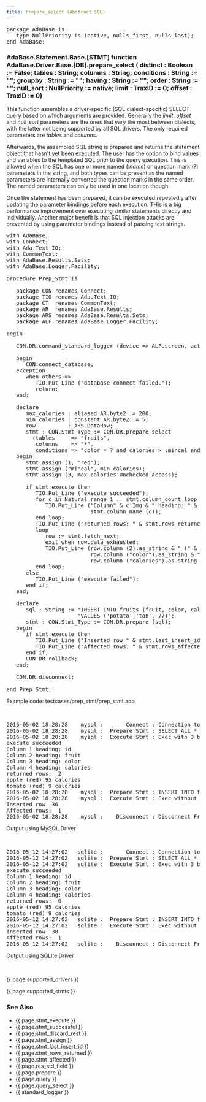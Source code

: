 ```yaml
---
title: Prepare_select (Abstract SQL)
---
```


<div class="leftside">
<pre class="code">
package AdaBase is
   type NullPriority is (native, nulls_first, nulls_last);
end AdaBase;
</pre>
<h3>AdaBase.Statement.Base.[STMT] function<br/>
AdaBase.Driver.Base.[DB].prepare_select  (
                          distinct    : Boolean := False;
                          tables      : String;
                          columns     : String;
                          conditions  : String := "";
                          groupby     : String := "";
                          having      : String := "";
                          order       : String := "";
                          null_sort   : NullPriority := native;
                          limit       : TraxID := 0;
                          offset      : TraxID := 0)</h3>

<p>This function assembles a driver-specific (SQL dialect-specific)
SELECT query based on which arguments are provided.  Generally the
<i>limit</i>, <i>offset</i> and <i>null_sort</i> parameters are the ones
that vary the most between dialects, with the latter not being supported
by all SQL drivers.
The only required parameters are <i>tables</i> and <i>columns</i>.
</p>
<p>Afterwards, the assembled SQL string is prepared and returns
the statement object that hasn't yet been executed.  The user
has the option to bind values and variables to the templated SQL prior
to the query execution.  This is allowed when the SQL has one or more
named (:<i>name</i>) or question mark (?) parameters in the string,
and both types can be present as the named parameters are internally
converted the question marks in the same order.  The named parameters
can only be used in one location though.
</p>
<p>
Once the statement has been prepared, it can be executed repeatedly after
updating the parameter bindings before each execution.  THis is a big
performance improvement over executing similar statements directly
and individually.  Another major benefit is that SQL injection attacks
are prevented by using parameter bindings instead of passing text strings.
</p>

<pre class="code">
with AdaBase;
with Connect;
with Ada.Text_IO;
with CommonText;
with AdaBase.Results.Sets;
with AdaBase.Logger.Facility;

procedure Prep_Stmt is

   package CON renames Connect;
   package TIO renames Ada.Text_IO;
   package CT  renames CommonText;
   package AR  renames AdaBase.Results;
   package ARS renames AdaBase.Results.Sets;
   package ALF renames AdaBase.Logger.Facility;

begin

   CON.DR.command_standard_logger (device => ALF.screen, action => ALF.attach);

   begin
      CON.connect_database;
   exception
      when others =>
         TIO.Put_Line ("database connect failed.");
         return;
   end;

   declare
      max_calories : aliased AR.byte2 := 200;
      min_calories : constant AR.byte2 := 5;
      row          : ARS.DataRow;
      stmt : CON.Stmt_Type := CON.DR.prepare_select
        (tables     => "fruits",
         columns    => "*",
         conditions => "color = ? and calories > :mincal and calories < ?");
   begin
      stmt.assign (1, "red");
      stmt.assign ("mincal", min_calories);
      stmt.assign (3, max_calories'Unchecked_Access);

      if stmt.execute then
         TIO.Put_Line ("execute succeeded");
         for c in Natural range 1 .. stmt.column_count loop
            TIO.Put_Line ("Column" & c'Img & " heading: " &
                          stmt.column_name (c));
         end loop;
         TIO.Put_Line ("returned rows: " & stmt.rows_returned'Img);
         loop
            row := stmt.fetch_next;
            exit when row.data_exhausted;
            TIO.Put_Line (row.column (2).as_string & " (" &
                          row.column ("color").as_string & ") " &
                          row.column ("calories").as_string  & " calories");
         end loop;
      else
         TIO.Put_Line ("execute failed");
      end if;
   end;

   declare
      sql : String := "INSERT INTO fruits (fruit, color, calories) " &
                      "VALUES ('potato','tan', 77)";
      stmt : CON.Stmt_Type := CON.DR.prepare (sql);
   begin
      if stmt.execute then
         TIO.Put_Line ("Inserted row " & stmt.last_insert_id'Img);
         TIO.Put_Line ("Affected rows: " & stmt.rows_affected'Img);
      end if;
      CON.DR.rollback;
   end;

   CON.DR.disconnect;

end Prep_Stmt;
</pre>
<p class="caption">Example code: testcases/prep_stmt/prep_stmt.adb</p>
<br/>
<pre class="output">
2016-05-02 18:28:28    mysql :       Connect : Connection to adabase_examples database succeeded.
2016-05-02 18:28:28    mysql :  Prepare Stmt : SELECT ALL * FROM fruits WHERE color = ? and calories > ?       and calories < ?
2016-05-02 18:28:28    mysql :  Execute Stmt : Exec with 3 bound parameters
execute succeeded
Column 1 heading: id
Column 2 heading: fruit
Column 3 heading: color
Column 4 heading: calories
returned rows:  2
apple (red) 95 calories
tomato (red) 9 calories
2016-05-02 18:28:28    mysql :  Prepare Stmt : INSERT INTO fruits (fruit, color, calories) VALUES ('potato','tan', 77)
2016-05-02 18:28:28    mysql :  Execute Stmt : Exec without bound parameters
Inserted row  36
Affected rows:  1
2016-05-02 18:28:28    mysql :    Disconnect : Disconnect From database
</pre>
<p class="caption">Output using MySQL Driver</p>
<br/>
<pre class="output">
2016-05-12 14:27:02   sqlite :       Connect : Connection to file:///home/marino/adabase.sqlite database succeeded.
2016-05-12 14:27:02   sqlite :  Prepare Stmt : SELECT ALL * FROM fruits WHERE color = ? and calories > ?       and calories < ?
2016-05-12 14:27:02   sqlite :  Execute Stmt : Exec with 3 bound parameters
execute succeeded
Column 1 heading: id
Column 2 heading: fruit
Column 3 heading: color
Column 4 heading: calories
returned rows:  0
apple (red) 95 calories
tomato (red) 9 calories
2016-05-12 14:27:02   sqlite :  Prepare Stmt : INSERT INTO fruits (fruit, color, calories) VALUES ('potato','tan', 77)
2016-05-12 14:27:02   sqlite :  Execute Stmt : Exec without bound parameters
Inserted row  38
Affected rows:  1
2016-05-12 14:27:02   sqlite :    Disconnect : Disconnect From database
</pre>
<p class="caption">Output using SQLite Driver</p>
<br/>
<p>{{ page.supported_drivers }}</p>
<p>{{ page.supported_stmts }}</p>
</div>
<div class="sidenav">
  <h3>See Also</h3>
  <ul>
    <li>{{ page.stmt_execute }}</li>
    <li>{{ page.stmt_successful }}</li>
    <li>{{ page.stmt_discard_rest }}</li>
    <li>{{ page.stmt_assign }}</li>
    <li>{{ page.stmt_last_insert_id }}</li>
    <li>{{ page.stmt_rows_returned }}</li>
    <li>{{ page.stmt_affected }}</li>
    <li>{{ page.res_std_field }}</li>
    <li>{{ page.prepare }}</li>
    <li>{{ page.query }}</li>
    <li>{{ page.query_select }}</li>
    <li>{{ standard_logger }}</li>
  </ul>
</div>
